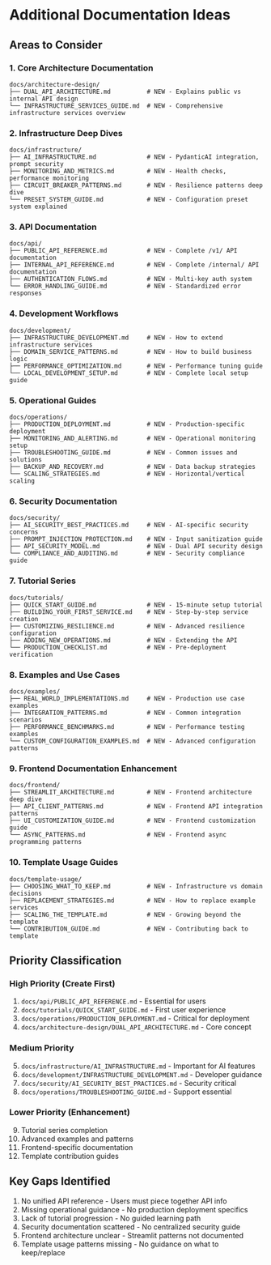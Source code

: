 # Additional Documentation Ideas

## Areas to Consider

### 1. Core Architecture Documentation

```
docs/architecture-design/
├── DUAL_API_ARCHITECTURE.md          # NEW - Explains public vs internal API design
└── INFRASTRUCTURE_SERVICES_GUIDE.md  # NEW - Comprehensive infrastructure services overview
```

### 2. Infrastructure Deep Dives

```
docs/infrastructure/
├── AI_INFRASTRUCTURE.md              # NEW - PydanticAI integration, prompt security
├── MONITORING_AND_METRICS.md         # NEW - Health checks, performance monitoring
├── CIRCUIT_BREAKER_PATTERNS.md       # NEW - Resilience patterns deep dive
└── PRESET_SYSTEM_GUIDE.md            # NEW - Configuration preset system explained
```

### 3. API Documentation

```
docs/api/
├── PUBLIC_API_REFERENCE.md           # NEW - Complete /v1/ API documentation
├── INTERNAL_API_REFERENCE.md         # NEW - Complete /internal/ API documentation
├── AUTHENTICATION_FLOWS.md           # NEW - Multi-key auth system
└── ERROR_HANDLING_GUIDE.md           # NEW - Standardized error responses
```

### 4. Development Workflows

```
docs/development/
├── INFRASTRUCTURE_DEVELOPMENT.md     # NEW - How to extend infrastructure services
├── DOMAIN_SERVICE_PATTERNS.md        # NEW - How to build business logic
├── PERFORMANCE_OPTIMIZATION.md       # NEW - Performance tuning guide
└── LOCAL_DEVELOPMENT_SETUP.md        # NEW - Complete local setup guide
```

### 5. Operational Guides

```
docs/operations/
├── PRODUCTION_DEPLOYMENT.md          # NEW - Production-specific deployment
├── MONITORING_AND_ALERTING.md        # NEW - Operational monitoring setup
├── TROUBLESHOOTING_GUIDE.md          # NEW - Common issues and solutions
├── BACKUP_AND_RECOVERY.md            # NEW - Data backup strategies
└── SCALING_STRATEGIES.md             # NEW - Horizontal/vertical scaling
```

### 6. Security Documentation

```
docs/security/
├── AI_SECURITY_BEST_PRACTICES.md     # NEW - AI-specific security concerns
├── PROMPT_INJECTION_PROTECTION.md    # NEW - Input sanitization guide
├── API_SECURITY_MODEL.md             # NEW - Dual API security design
└── COMPLIANCE_AND_AUDITING.md        # NEW - Security compliance guide
```

### 7. Tutorial Series

```
docs/tutorials/
├── QUICK_START_GUIDE.md              # NEW - 15-minute setup tutorial
├── BUILDING_YOUR_FIRST_SERVICE.md    # NEW - Step-by-step service creation
├── CUSTOMIZING_RESILIENCE.md         # NEW - Advanced resilience configuration
├── ADDING_NEW_OPERATIONS.md          # NEW - Extending the API
└── PRODUCTION_CHECKLIST.md           # NEW - Pre-deployment verification
```

### 8. Examples and Use Cases

```
docs/examples/
├── REAL_WORLD_IMPLEMENTATIONS.md     # NEW - Production use case examples
├── INTEGRATION_PATTERNS.md           # NEW - Common integration scenarios
├── PERFORMANCE_BENCHMARKS.md         # NEW - Performance testing examples
└── CUSTOM_CONFIGURATION_EXAMPLES.md  # NEW - Advanced configuration patterns
```

### 9. Frontend Documentation Enhancement

```
docs/frontend/
├── STREAMLIT_ARCHITECTURE.md         # NEW - Frontend architecture deep dive
├── API_CLIENT_PATTERNS.md            # NEW - Frontend API integration patterns
├── UI_CUSTOMIZATION_GUIDE.md         # NEW - Frontend customization guide
└── ASYNC_PATTERNS.md                 # NEW - Frontend async programming patterns
```

### 10. Template Usage Guides

```
docs/template-usage/
├── CHOOSING_WHAT_TO_KEEP.md          # NEW - Infrastructure vs domain decisions
├── REPLACEMENT_STRATEGIES.md         # NEW - How to replace example services
├── SCALING_THE_TEMPLATE.md           # NEW - Growing beyond the template
└── CONTRIBUTION_GUIDE.md             # NEW - Contributing back to template
```

## Priority Classification

### High Priority (Create First)

1. `docs/api/PUBLIC_API_REFERENCE.md` - Essential for users
2. `docs/tutorials/QUICK_START_GUIDE.md` - First user experience
3. `docs/operations/PRODUCTION_DEPLOYMENT.md` - Critical for deployment
4. `docs/architecture-design/DUAL_API_ARCHITECTURE.md` - Core concept

### Medium Priority

5. `docs/infrastructure/AI_INFRASTRUCTURE.md` - Important for AI features
6. `docs/development/INFRASTRUCTURE_DEVELOPMENT.md` - Developer guidance
7. `docs/security/AI_SECURITY_BEST_PRACTICES.md` - Security critical
8. `docs/operations/TROUBLESHOOTING_GUIDE.md` - Support essential

### Lower Priority (Enhancement)

9. Tutorial series completion
10. Advanced examples and patterns
11. Frontend-specific documentation
12. Template contribution guides

## Key Gaps Identified

1. No unified API reference - Users must piece together API info
2. Missing operational guidance - No production deployment specifics
3. Lack of tutorial progression - No guided learning path
4. Security documentation scattered - No centralized security guide
5. Frontend architecture unclear - Streamlit patterns not documented
6. Template usage patterns missing - No guidance on what to keep/replace